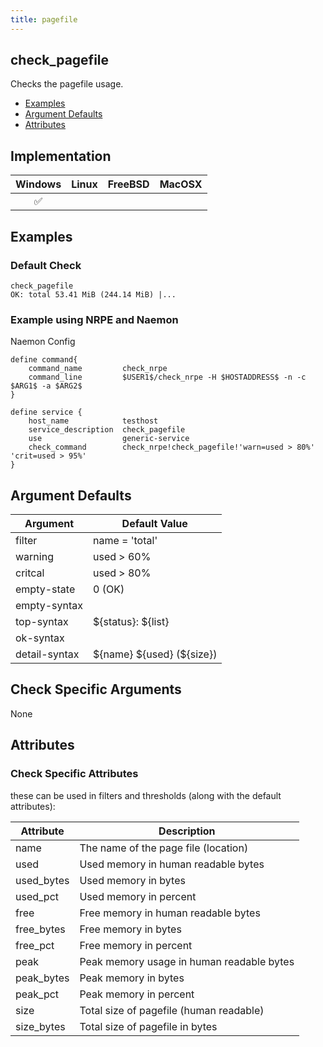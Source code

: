 ```yaml
---
title: pagefile
---
```


## check_pagefile

Checks the pagefile usage.

- [Examples](#examples)
- [Argument Defaults](#argument-defaults)
- [Attributes](#attributes)

## Implementation

| Windows            | Linux | FreeBSD | MacOSX |
|:------------------:|:-----:|:-------:|:------:|
| :white_check_mark: |       |         |        |

## Examples

### Default Check

    check_pagefile
    OK: total 53.41 MiB (244.14 MiB) |...

### Example using NRPE and Naemon

Naemon Config

    define command{
        command_name         check_nrpe
        command_line         $USER1$/check_nrpe -H $HOSTADDRESS$ -n -c $ARG1$ -a $ARG2$
    }

    define service {
        host_name            testhost
        service_description  check_pagefile
        use                  generic-service
        check_command        check_nrpe!check_pagefile!'warn=used > 80%' 'crit=used > 95%'
    }

## Argument Defaults

| Argument      | Default Value                |
| ------------- | ---------------------------- |
| filter        | name = 'total'               |
| warning       | used > 60%                   |
| critcal       | used > 80%                   |
| empty-state   | 0 (OK)                       |
| empty-syntax  |                              |
| top-syntax    | \${status}: \${list}         |
| ok-syntax     |                              |
| detail-syntax | \${name} \${used} (\${size}) |

## Check Specific Arguments

None

## Attributes

### Check Specific Attributes

these can be used in filters and thresholds (along with the default attributes):

| Attribute  | Description                               |
| ---------- | ----------------------------------------- |
| name       | The name of the page file (location)      |
| used       | Used memory in human readable bytes       |
| used_bytes | Used memory in bytes                      |
| used_pct   | Used memory in percent                    |
| free       | Free memory in human readable bytes       |
| free_bytes | Free memory in bytes                      |
| free_pct   | Free memory in percent                    |
| peak       | Peak memory usage in human readable bytes |
| peak_bytes | Peak memory in bytes                      |
| peak_pct   | Peak memory in percent                    |
| size       | Total size of pagefile (human readable)   |
| size_bytes | Total size of pagefile in bytes           |
